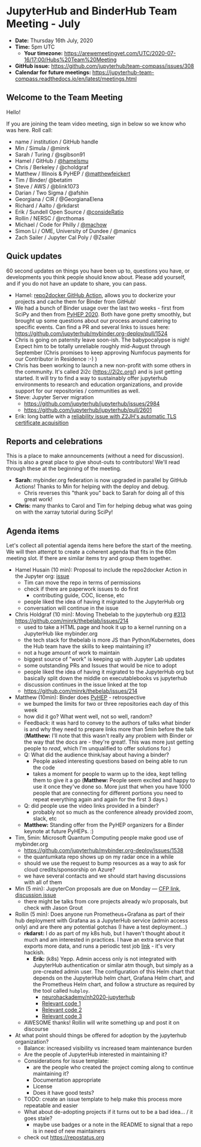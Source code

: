 # JupyterHub and BinderHub Team Meeting - July

- **Date:** Thursday 16th July, 2020
- **Time:** 5pm UTC
  - **Your timezone:** https://arewemeetingyet.com/UTC/2020-07-16/17:00/Hubs%20Team%20Meeting
- **GitHub issue:** https://github.com/jupyterhub/team-compass/issues/308
- **Calendar for future meetings:** https://jupyterhub-team-compass.readthedocs.io/en/latest/meetings.html

## Welcome to the Team Meeting

Hello!

If you are joining the team video meeting, sign in below so we know who was here. Roll call:

- name / institution / GitHub handle
- Min / Simula / @minrk
- Sarah / Turing / @sgibson91
- Hamel / GitHub / [@hamelsmu](https://www.github.com/hamelsmu)
- Chris / Berkeley / @choldgraf
- Matthew / Illinois & PyHEP / [@matthewfeickert](https://www.github.com/matthewfeickert)
- Tim / Binder/ @betatim
- Steve / AWS / @blink1073
- Darian / Two Sigma / @afshin
- Georgiana / CIR / @GeorgianaElena
- Richard / Aalto / @rkdarst
- Erik / Sundell Open Source / [@consideRatio](https://www.github.com/consideRatio)
- Rollin / NERSC / @rcthomas
- Michael / Code for Philly / [@machow](http://github.com/machow)
- Simon Li / OME, University of Dundee / @manics
- Zach Sailer / Jupyter Cal Poly / @Zsailer

## Quick updates

60 second updates on things you have been up to, questions you have, or developments you think people should know about. Please add yourself, and if you do not have an update to share, you can pass.

- Hamel: [repo2docker GitHub Action](https://github.com/machine-learning-apps/repo2docker-action), allows you to dockerize your projects and cache them for Binder from GitHub!
- We had a bunch of Binder usage over the last two weeks - first from SciPy and then from [PyHEP 2020](https://indico.cern.ch/event/882824/). Both have gone pretty smoothly, but brought up some questions about our process around catering to specific events. Can find a PR and several links to issues here: https://github.com/jupyterhub/mybinder.org-deploy/pull/1524
- Chris is going on paternity leave soon-ish. The babypocalypse is nigh! Expect him to be totally unreliable roughly mid-August through September (Chris promises to keep approving Numfocus payments for our Contributor in Residence :-) )
- Chris has been working to launch a new non-profit with some others in the community. It's called 2i2c (https://2i2c.org/) and is just getting started. It will try to find a way to sustainably offer jupyterhub environments to research and education organizations, and provide support for our repositories / communities as well.
- Steve: Jupyter Server migration
  - https://github.com/jupyterhub/jupyterhub/issues/2984
  - https://github.com/jupyterhub/jupyterhub/pull/2601
- Erik: long battle with a [reliability issue with Z2JH's automatic TLS certificate acquisition](https://github.com/jupyterhub/zero-to-jupyterhub-k8s/issues/1716)

## Reports and celebrations

This is a place to make announcements (without a need for discussion). This is also a great place to give shout-outs to contributors! We'll read through these at the beginning of the meeting.

- **Sarah:** mybinder.org federation is now upgraded in parallel by GitHub Actions! Thanks to Min for helping with the deploy and debug.
  - Chris reverses this "thank you" back to Sarah for doing all of this great work!
- **Chris:** many thanks to Carol and Tim for helping debug what was going on with the xarray tutorial during SciPy!

## Agenda items

Let's collect all potential agenda items here before the start of the meeting. We will then attempt to create a coherent agenda that fits in the 60m meeting slot. If there are similar items try and group them together.

- Hamel Husain (10 min): Proposal to include the repo2docker Action in the Jupyter org: [issue](https://github.com/jupyterhub/team-compass/issues/315#issuecomment-659003662)
  - Tim can move the repo in terms of permissions
  - check if there are paperwork issues to do first
    - contributing guide, COC, license, etc
  - people liked the idea of having it migrated to the JupyterHub org
  - conversation will continue in the issue
- Chris Holdgraf (10 min): Moving Thebelab to the jupyterhub org [#313](https://github.com/jupyterhub/team-compass/issues/313) https://github.com/minrk/thebelab/issues/214
  - used to take a HTML page and hook it up to a kernel running on a JupyterHub like mybinder.org
  - the tech stack for thebelab is more JS than Python/Kubernetes, does the Hub team have the skills to keep maintaining it?
  - not a huge amount of work to maintain
  - biggest source of "work" is keeping up with Jupyter Lab updates
  - some outstanding PRs and Issues that would be nice to adopt
  - people liked the idea of having it migrated to the JupyterHub org but basically split down the middle on executablebooks vs jupyterhub
  - discussion continues in the issue linked at the top
  - https://github.com/minrk/thebelab/issues/214
- Matthew (10min): Binder does [PyHEP](https://indico.cern.ch/event/882824/) - retrospective
  - we bumped the limits for two or three repositories each day of this week
  - how did it go? What went well, not so well, random?
  - Feedback: it was hard to convey to the authors of talks what binder is and why they need to prepare links more than 5min before the talk (**Matthew:** I'll note that this wasn't really any problem with Binder or the way that the docs are - they're great!. This was more just getting people to _read_, which I'm unqualified to offer solutions for.)
  - Q: What did the audience think/say about having a binder?
    - People asked interesting questions based on being able to run the code
    - takes a moment for people to warm up to the idea, kept telling them to give it a go (**Matthew:** People seem excited and happy to use it once they've done so. More just that when you have 1000 people that are connecting for different portions you need to repeat everything again and again for the first 3 days.)
  - Q: did people use the video links provided in a binder?
    - probably not so much as the conference already provided zoom, slack, etc
  - **Matthew:** Standing offer from the PyHEP organizers for a Binder keynote at future PyHEPs. :)
- Tim, 5min: Microsoft Quantum Computing people make good use of mybinder.org
  - https://github.com/jupyterhub/mybinder.org-deploy/issues/1538
  - the quantumkata repo shows up on my radar once in a while
  - should we use the request to bump resources as a way to ask for cloud credits/sponsorship on Azure?
  - we have several contacts and we should start having discussions with all of them
- Min (5 min): JupyterCon proposals are due on Monday — [CFP link](https://jupytercon.com/talk-poster-cfp/), [discussion issue](https://github.com/jupyterhub/team-compass/issues/312)
  - there might be talks from core projects already w/o proposals, but check with Jason Grout
- Rollin (5 min): Does anyone run Prometheus+Grafana as part of their hub deployment with Grafana as a JupyterHub service (admin access only) and are there any potential gotchas (I have a test deployment...)
  - **rkdarst:** I do as part of my k8s hub, but I haven't thought about it much and am interested in practices.  I have an extra service that exports more data, and runs a periodic test job [link](https://github.com/AaltoSciComp/jupyterhub-aalto/blob/master/scripts/hub_status_service.py) - it's very hackish.
    - **Erik:** (k8s) Yepp. Admin access only is not integrated with JupyterHub authentication or similar atm though, but simply as a pre-created admin user.
      The configuration of this Helm chart that depends on the JupyterHub helm chart, Grafana Helm chart, and the Prometheus Helm chart, and follow a structure as required by the tool called `hubploy`.
      - [neurohackademy/nh2020-jupyterhub](https://github.com/neurohackademy/nh2020-jupyterhub)
      - [Relevant code 1](https://github.com/neurohackademy/nh2020-jupyterhub/blob/master/chart/values.yaml#L5-L14)
      - [Relevant code 2](https://github.com/neurohackademy/nh2020-jupyterhub/blob/4d48154d34e0136a43a976080d7f295b94477556/chart/values.yaml#L62-L87)
      - [Relevant code 3](https://github.com/neurohackademy/nh2020-jupyterhub/blob/4d48154d34e0136a43a976080d7f295b94477556/deployments/hub-neurohackademy-org/config/prod.yaml#L223-L244)
  - AWESOME thanks!  Rollin will write something up and post it on discourse
- At what point should things be offered for adoption by the jupyterhub organization?
  - Balance: increased visibility vs increased team maintenance burden
  - Are the people of JupyterHub interested in maintaining it?
  - Considerations for issue template:
    - are the people who created the project coming along to continue maintaining it?
    - Documentation appropriate
    - License
    - Does it have good tests?
  - TODO: create an issue template to help make this process more repeatable and easier
  - What about de-adopting projects if it turns out to be a bad idea... / it goes stale?
    - maybe use badges or a note in the README to signal that a repo is in need of new maintainers
  - check out https://repostatus.org
